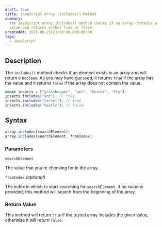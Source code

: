 ```yaml
---
draft: true
title: JavaScript Array .includes() Method
summary:
  The JavaScript array.includes() method checks if an array contains a given
  value and returns either true or false.
createdAt: 2021-08-25T23:00:00.000-06:00
tags:
  - JavaScript
---
```


## Description

The `includes()` method checks if an element exists in an array and will return a `boolean`. As you may have guessed, it returns `true` if the array has the value and it returns `false` if the array does not contain the value.

```js
const insects = ["grasshopper", "ant", "hornet", "fly"];
insects.includes("ant"); // true
insects.includes("hornet"); // true
insects.includes("beetle"); // false
```

## Syntax

```js
array.includes(searchElement);
array.includes(searchElement, fromIndex);
```

### Parameters

`searchElement`

The value that you're checking for in the array.

`fromIndex` _(optional)_

The index in which to start searching for `searchElement`. If no value is provided, this method will search from the beginning of the array.

### Return Value

This method will return `true` if the tested array includes the given value, otherwise it will return `false`.
